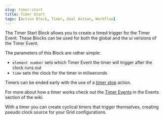 ```yaml
---
slug: timer-start
title: Timer Start
tags: [Action Block, Timer, Dual Action, Workflow]
---
```


The Timer Start Block allows you to create a timed trigger for the Timer Event. These Blocks can be used for both the global and the ui versions of the Timer Event.

The parameters of this Block are rather simple:
- `element number` sets which Timer Event the timer will trigger after the clock runs out
- `time` sets the clock for the timer in miliseconds

Timers can be ended early with the use of a [timer stop](../timer/timer-stop) action.

For more about how a timer works check out the [Timer Events](/docs/wiki/events/ui-events/timer-event.mdx) in the Events section of the wiki.

With a timer you can create cyclical timers that trigger themselves, creating pseudo clock source for your Grid configurations.
